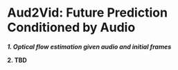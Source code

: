 # Aud2Vid: Future Prediction Conditioned by Audio

***1. Optical flow estimation given audio and initial frames***

**2. TBD**



